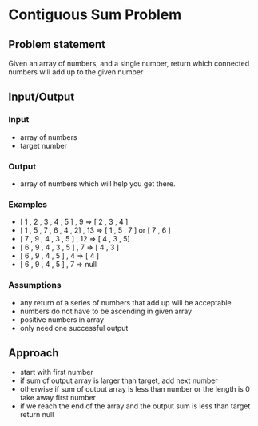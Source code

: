 # Contiguous Sum Problem

## Problem statement

Given an array of numbers, and a single number, return which connected numbers will add up to the given number

## Input/Output

### Input
- array of numbers
- target number

### Output
- array of numbers which will help you get there.

### Examples
- [ 1 , 2 , 3 , 4 , 5 ] , 9 => [ 2 , 3 , 4 ]
- [ 1 , 5 , 7 , 6 , 4 , 2] , 13 => [ 1 , 5 , 7 ] or [ 7 , 6 ]
-  [ 7 , 9 , 4 , 3 , 5 ] , 12 => [ 4 , 3 , 5]
- [ 6 , 9  , 4 , 3 , 5 ] , 7 => [  4 , 3 ]
- [ 6 , 9  , 4 , 5 ] , 4 => [ 4 ]
- [ 6 , 9  , 4 , 5 ] , 7 => null

### Assumptions
- any return of a series of numbers that add up will be acceptable
- numbers do not have to be ascending in given array
- positive numbers in array
- only need one successful output

## Approach
- start with first number
- if sum of output array is larger than target, add next number
- otherwise if sum of output array is less than number or the length is 0 take away first number
- if we reach the end of the array and the output sum is less than target return null